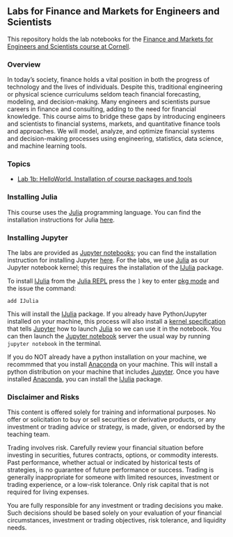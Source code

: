 ## Labs for Finance and Markets for Engineers and Scientists

This repository holds the lab notebooks for the [Finance and Markets for Engineers and Scientists course at Cornell](https://varnerlab.github.io/CHEME-5660-Markets-Mayhem-Book/infrastructure.html).

### Overview
In today’s society, finance holds a vital position in both the progress of technology and the lives of individuals. Despite this, traditional engineering or physical science curriculums seldom teach financial forecasting, modeling, and decision-making. Many engineers and scientists pursue careers in finance and consulting, adding to the need for financial knowledge. This course aims to bridge these gaps by introducing engineers and scientists to financial systems, markets, and quantitative finance tools and approaches. We will model, analyze, and optimize financial systems and decision-making processes using engineering, statistics, data science, and machine learning tools.

### Topics
* [Lab 1b: HelloWorld. Installation of course packages and tools](CHEME-5660-Lab-1b-HelloWorld.ipynb)

### Installing Julia
This course uses the [Julia](https://julialang.org) programming language. You can find the installation instructions for Julia [here](https://julialang.org/downloads/).

### Installing Jupyter
The labs are provided as [Jupyter notebooks](https://jupyter.org); you can find the installation instruction for installing Jupyter [here](https://jupyter.org/install).  For the labs, we use [Julia](https://julialang.org) as our Jupyter notebook kernel; this requires the installation of the [IJulia](https://github.com/JuliaLang/IJulia.jl) package. 

To install [IJulia](https://github.com/JuliaLang/IJulia.jl) from the [Julia REPL](https://docs.julialang.org/en/v1/stdlib/REPL/) press the `]` key to enter [pkg mode](https://pkgdocs.julialang.org/v1/repl/) and the issue the command:

```
add IJulia
```

This will install the [IJulia](https://github.com/JuliaLang/IJulia.jl) package. If you already have Python/Jupyter installed on your machine, this process will also install a
[kernel specification](https://jupyter-client.readthedocs.io/en/latest/kernels.html#kernelspecs)
that tells [Jupyter](https://jupyter.org) how to launch [Julia](https://julialang.org) so we can use it in the notebook. You can then launch the [Jupyter notebook](https://jupyter.org) server the usual
way by running `jupyter notebook` in the terminal.

If you do NOT already have a python installation on your machine, we recommmed that you install [Anaconda](https://www.anaconda.com/products/individual) on your machine.  This will install a python distribution on your machine that includes [Jupyter](https://jupyter.org).  Once you have installed [Anaconda](https://www.anaconda.com/products/individual), you can install the [IJulia](https://github.com/JuliaLang/IJulia.jl) package.

### Disclaimer and Risks
This content is offered solely for training and informational purposes. No offer or solicitation to buy or sell securities or derivative products, or any investment or trading advice or strategy,  is made, given, or endorsed by the teaching team. 

Trading involves risk. Carefully review your financial situation before investing in securities, futures contracts, options, or commodity interests. Past performance, whether actual or indicated by historical tests of strategies, is no guarantee of future performance or success. Trading is generally inappropriate for someone with limited resources, investment or trading experience, or a low-risk tolerance.  Only risk capital that is not required for living expenses.

You are fully responsible for any investment or trading decisions you make. Such decisions should be based solely on your evaluation of your financial circumstances, investment or trading objectives, risk tolerance, and liquidity needs.

